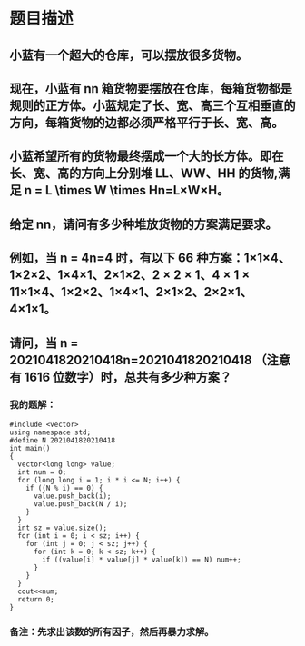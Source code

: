 # 题目描述
## 小蓝有一个超大的仓库，可以摆放很多货物。
## 现在，小蓝有 nn 箱货物要摆放在仓库，每箱货物都是规则的正方体。小蓝规定了长、宽、高三个互相垂直的方向，每箱货物的边都必须严格平行于长、宽、高。
## 小蓝希望所有的货物最终摆成一个大的长方体。即在长、宽、高的方向上分别堆 LL、WW、HH 的货物,满足 n = L \times W \times Hn=L×W×H。
## 给定 nn，请问有多少种堆放货物的方案满足要求。
## 例如，当 n = 4n=4 时，有以下 66 种方案：1×1×4、1×2×2、1×4×1、2×1×2、2 × 2 × 1、4 × 1 × 11×1×4、1×2×2、1×4×1、2×1×2、2×2×1、4×1×1。
## 请问，当 n = 2021041820210418n=2021041820210418 （注意有 1616 位数字）时，总共有多少种方案？
### 我的题解：
```#include <iostream>
#include <vector>
using namespace std;
#define N 2021041820210418
int main()
{
  vector<long long> value;
  int num = 0;
  for (long long i = 1; i * i <= N; i++) {
    if ((N % i) == 0) {
      value.push_back(i);
      value.push_back(N / i);
    }
  }
  int sz = value.size();
  for (int i = 0; i < sz; i++) {
    for (int j = 0; j < sz; j++) {
      for (int k = 0; k < sz; k++) {
        if ((value[i] * value[j] * value[k]) == N) num++;
      }
    }
  }
  cout<<num;
  return 0;
}
```
### **备注**：先求出该数的所有因子，然后再暴力求解。